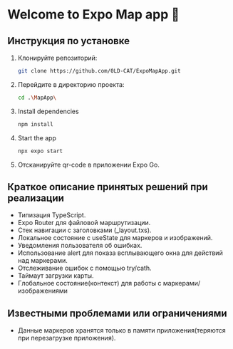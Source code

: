 # Welcome to Expo Map app 👋

## Инструкция по установке
1. Клонируйте репозиторий:
   ```bash
   git clone https://github.com/0LD-CAT/ExpoMapApp.git
   ```

2. Перейдите в директорию проекта:
   ```bash
   cd .\MapApp\
   ```

3. Install dependencies
   ```bash
   npm install
   ```

4. Start the app
   ```bash
   npx expo start
   ```

5. Отсканируйте qr-code в приложении Expo Go.

## Краткое описание принятых решений при реализации
- Типизация TypeScript.
- Expo Router для файловой маршрутизации.
- Стек навигации с заголовками (_layout.txs).
- Локальное состояние с useState для маркеров и изображений.
- Уведомления пользователя об ошибках.
- Использование alert для показа всплывающего окна для действий над маркерами.
- Отслеживание ошибок с помощью try/cath.
- Таймаут загрузки карты.
- Глобальное состояние(контекст) для работы с маркерами/изображениями

## Известными проблемами или ограничениями
- Данные маркеров хранятся только в памяти приложения(теряются при перезагрузке приложения).
